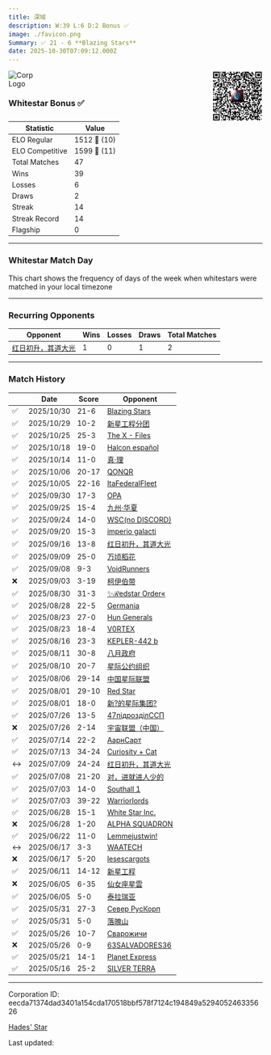 ```yaml
---
title: ​深域
description: W:39 L:6 D:2 Bonus ✅ 
image: ./favicon.png
Summary: ✅ 21 - 6 **Blazing Stars**
date: 2025-10-30T07:09:12.000Z
---
```

<head>
<link rel="icon" type="image/x-icon" href="./favicon.ico">
</head>
<img align="left" width="50" height="50" src="./favicon.ico" alt="Corp Logo"><img align="right" width="100" height="100" src="./qr.png" alt="QR Code">

```

```
<br>

### Whitestar Bonus ✅ 

| Statistic | Value |
| --- | --- |
| ELO Regular | 1512 🔺  (10)|
| ELO Competitive | 1599 🔺  (11)|
| Total Matches | 47 |
| Wins | 39 |
| Losses | 6 |
| Draws | 2 |
| Streak | 14 |
| Streak Record | 14 |
| Flagship | 0 |

---

### Whitestar Match Day

This chart shows the frequency of days of the week when whitestars were matched in your local timezone

<!-- Load Chart.js from jsDelivr CDN -->
<script src="https://cdn.jsdelivr.net/npm/chart.js@4.0.1"></script>

<!-- Create a canvas element where the chart will be rendered -->
<canvas id="myChart" width="400" height="200"></canvas>

<!-- JavaScript code to render the bar chart -->
<script>
    document.addEventListener("DOMContentLoaded", function() {
        // Ensure scanTime is an array; if empty, handle accordingly
        let timestamps = [1761376152,1761296233,1760924146,1760358082,1760008920,1759289303,1759274283,1758809472,1758375348,1758276699,1757937204,1757604891,1756994067,1756897320,1756434251,1756097648,1755954028,1755493978,1755484364,1754883063,1754473784,1754352696,1754035379,1753594267,1753592465,1753109886,1753064512,1752025454,1751984586,1751593054,1751552488,1751135731,1751114994,1750674491,1750657967,1750172637,1749736291,1749700534,1749220040,1748715020,1748692380,1748261490,1748251392,1747829056,1747818409,1747391841,1746959727];

        const fontColor = 'rgba(64, 128, 160, 1)';

        // Function to convert Unix timestamps to day of the week (0=Sunday, 6=Saturday)
        function getDayOfWeek(timestamp) {
            return new Date(timestamp * 1000).getDay();
        }

        // Initialize an array to count occurrences for each day of the week
        let dayCounts = [0, 0, 0, 0, 0, 0, 0];

        // Populate the dayCounts array based on the scanTime data
        timestamps.forEach(ts => {
            let dayOfWeek = getDayOfWeek(ts);
            dayCounts[dayOfWeek]++;
        });

        // Chart.js configuration for the bar chart
        const data = {
            labels: ['Sunday', 'Monday', 'Tuesday', 'Wednesday', 'Thursday', 'Friday', 'Saturday'],
            datasets: [{
                data: dayCounts,
                backgroundColor: [
                    'rgba(0, 191, 255, 0.2)',   // Deep Sky Blue (Sunday)
                    'rgba(135, 206, 250, 0.2)', // Light Sky Blue (Monday)
                    'rgba(173, 216, 230, 0.2)', // Light Blue (Tuesday)
                    'rgba(214, 236, 243, 0.2)', // Custom light blue (Wednesday)
                    'rgba(173, 216, 230, 0.2)', // Light Blue (Thursday)
                    'rgba(135, 206, 250, 0.2)', // Light Sky Blue (Friday)
                    'rgba(0, 191, 255, 0.2)'    // Deep Sky Blue (Saturday)
                ],
                borderColor: [
                    'rgba(0, 191, 255, 1)',
                    'rgba(135, 206, 250, 1)',
                    'rgba(173, 216, 230, 1)',
                    'rgba(214, 236, 243, 1)',
                    'rgba(173, 216, 230, 1)',
                    'rgba(135, 206, 250, 1)',
                    'rgba(0, 191, 255, 1)'
                ],
                borderWidth: 1,
                minBarLength: 5
            }]
        };

        const config = {
            type: 'bar',
            data: data,
            options: {
                scales: {
                    y: {
                        beginAtZero: true,
                        ticks: {
                            stepSize: 1,
                            color: fontColor
                        },
                        grid: {
                            color: 'rgba(255, 255, 255, 0.2)'
                        }
                    },
                    x: {
                        ticks: {
                            color: fontColor
                        },
                        grid: {
                            display: false 
                        }
                    }
                },
                plugins: {
                    legend: {
                        display: false
                    }
                }
            }
        };

        // Render the chart
        const ctx = document.getElementById('myChart').getContext('2d');
        const myChart = new Chart(ctx, config);
    });
</script>
    
---
### Recurring Opponents

| Opponent | Wins | Losses | Draws | Total Matches |
| --- | --- | --- | --- | --- |
| [红日初升，其道大光](https://ws.tsl.rocks/corp/1be1009eb158cf7402aa36511acaab9c9400d087f4d4ee443f768ccb6b163921/) | 1 | 0 | 1 | 2 |

---
### Match History

|  | Date | Score | Opponent |
| --- | --- | --- | --- |
| ✅ | 2025/10/30 | 21-6 | [Blazing Stars](https://ws.tsl.rocks/corp/f1c390fb4786da2cb59b7b39519a0ecf6022d4ba017d407af5286aa056682aff/) |
| ✅ | 2025/10/29 | 10-2 | [新星工程分团](https://ws.tsl.rocks/corp/32118ce6bd19b8bf3c71207205af9e433ae29cc8a80ebde0a608e508b6c37895/) |
| ✅ | 2025/10/25 | 25-3 | [The X \- Files](https://ws.tsl.rocks/corp/f13cb0ae2dbb0654a2067c8749f86bce49edc5b520bd391c7af11948f23a41fb/) |
| ✅ | 2025/10/18 | 19-0 | [Halcon español](https://ws.tsl.rocks/corp/ab9c3038dcf2b019ba662007ab1e50b2d80e0eb8e7a65e57dd5260a6d2e80ff9/) |
| ✅ | 2025/10/14 | 11-0 | [真·理](https://ws.tsl.rocks/corp/440e37b41933d6c2df898f91079251173dc970f82f497dd18239edb894d3bab8/) |
| ✅ | 2025/10/06 | 20-17 | [QONQR](https://ws.tsl.rocks/corp/5e23ade08a63b2c440a6a4c1a9ecfb6b1cfca34523c1a528d075bd06eaf5d019/) |
| ✅ | 2025/10/05 | 22-16 | [ItaFederalFleet](https://ws.tsl.rocks/corp/02f7ac2b406e46cbb3e1f7fa3a0fb0dc2c32f9bc8afc54c299cd54757463ddbe/) |
| ✅ | 2025/09/30 | 17-3 | [OPA](https://ws.tsl.rocks/corp/e80002cbc38034342376acee2274117d3b6150fce2d47bbd1dbf75cd06d8e258/) |
| ✅ | 2025/09/25 | 15-4 | [九州·华夏](https://ws.tsl.rocks/corp/b9cbe11f1e67c4fe116f0b88f6a09cd820c689366a96b35d8393a6ef34b8558f/) |
| ✅ | 2025/09/24 | 14-0 | [WSC\(no DISCORD\)](https://ws.tsl.rocks/corp/d15ca51c4f5ca0bf259101e7243117d8270dd8f264ecd4a7f6f694d2b98c7919/) |
| ✅ | 2025/09/20 | 15-3 | [imperio galacti](https://ws.tsl.rocks/corp/53a1ca8088f875a7b4ba2199b1059595e3034594188eb4717bc045a64e1dcdd2/) |
| ✅ | 2025/09/16 | 13-8 | [红日初升，其道大光](https://ws.tsl.rocks/corp/1be1009eb158cf7402aa36511acaab9c9400d087f4d4ee443f768ccb6b163921/) |
| ✅ | 2025/09/09 | 25-0 | [万顷稻花](https://ws.tsl.rocks/corp/03386ec0080aee6d7af1877f35b017855540984073077164c8d3ac4203042630/) |
| ✅ | 2025/09/08 | 9-3 | [VoidRunners](https://ws.tsl.rocks/corp/5d195a83bdec92e83e1f97ed8b05b35254ade000cd6ca979b81921c702b34a23/) |
| ❌ | 2025/09/03 | 3-19 | [柯伊伯带](https://ws.tsl.rocks/corp/fc3e5142b08821a025c19f7e687a2ba97cc1e728d81555f077feb04f3839c4a0/) |
| ✅ | 2025/08/30 | 31-3 | [✨ℛedstar Order«](https://ws.tsl.rocks/corp/01220718f2aba52af83767c0d2e500ff584ec88cd06a8fa451841a5576937e8d/) |
| ✅ | 2025/08/28 | 22-5 | [Germania](https://ws.tsl.rocks/corp/e088c9a1e761ef8c1f07a1d374886006b0ecace15d07b9549e3655729b630897/) |
| ✅ | 2025/08/23 | 27-0 | [Hun Generals](https://ws.tsl.rocks/corp/b2de426f7c65dec5fd6e64e3213d7371358bb6758ddf34d8c69da6c4f5de82c6/) |
| ✅ | 2025/08/23 | 18-4 | [V0RTEX](https://ws.tsl.rocks/corp/dfbf2c493d0f00dab04291385bfd5d8b9673e7234e9cdaabddbff84f01ab0272/) |
| ✅ | 2025/08/16 | 23-3 | [KEPLER\-442 b](https://ws.tsl.rocks/corp/c9e8ef79747025d87acfcacbae38ece23cad9cc7da1d7e440fe4dc1419e6d374/) |
| ✅ | 2025/08/11 | 30-8 | [八月政府](https://ws.tsl.rocks/corp/72097ba1b36daa9482410e9d2b442965a1f4bbb7bb7974995521f1a948244424/) |
| ✅ | 2025/08/10 | 20-7 | [星际公约组织](https://ws.tsl.rocks/corp/72e8750bccc297a8a97c53745622d1acc8a59cc5cb7618e58ce5bb12f98849d0/) |
| ✅ | 2025/08/06 | 29-14 | [中国星际联盟](https://ws.tsl.rocks/corp/6d595623b3ba17629ed70438d85d84622ba49e733e5d6d57765a9e0a477dfc81/) |
| ✅ | 2025/08/01 | 29-10 | [Red Star](https://ws.tsl.rocks/corp/779114322d677f05c7451cf2323327bd6ff62ec9513ba922e38578b0813f3bad/) |
| ✅ | 2025/08/01 | 18-0 | [新?的星际集团?](https://ws.tsl.rocks/corp/22bf8dd694333c9c627c373b02fed1704094cf10e94618c1f79feaef53183e7e/) |
| ✅ | 2025/07/26 | 13-5 | [47підрозділССП](https://ws.tsl.rocks/corp/a8788ba9570f69df1db51d6de5c4c27666546d220234006a48fb8997a05ae63d/) |
| ❌ | 2025/07/26 | 2-14 | [宇宙联盟（中国）](https://ws.tsl.rocks/corp/f65e4271e098ff050b7e566effe810ba1757388a6eecf4b818ed6c3502743dec/) |
| ✅ | 2025/07/14 | 22-2 | [АарнСарт](https://ws.tsl.rocks/corp/22a6ca5b9d96d9fe15fd019792db66760757592e6e03678bf67bca27b028233b/) |
| ✅ | 2025/07/13 | 34-24 | [Curiosity \+ Cat](https://ws.tsl.rocks/corp/c2982821577254a4ce2d996f53a2391f6f059ff79bbb14c29f9463269b4beebf/) |
| ↔️ | 2025/07/09 | 24-24 | [红日初升，其道大光](https://ws.tsl.rocks/corp/1be1009eb158cf7402aa36511acaab9c9400d087f4d4ee443f768ccb6b163921/) |
| ✅ | 2025/07/08 | 21-20 | [对，进就进人少的](https://ws.tsl.rocks/corp/2b4a8af17754b61359e653f9b3bdd80e0f3498a09bf2323c4365fdf0241988a1/) |
| ✅ | 2025/07/03 | 14-0 | [Southall 1](https://ws.tsl.rocks/corp/b615ea00c3e44a9d96f23866b145a9523aa4915b68b2d8852edc202d67dea0da/) |
| ✅ | 2025/07/03 | 39-22 | [Warriorlords](https://ws.tsl.rocks/corp/a78c29b9e1c9f793205ba10d796dcabc114ef43d86f0bd34a43a56dc6da768aa/) |
| ✅ | 2025/06/28 | 15-1 | [White Star Inc\.](https://ws.tsl.rocks/corp/b5bdfb5e81eac1263ce48131806cc733ec699336043c0f7af090fbe8ff21d26e/) |
| ❌ | 2025/06/28 | 1-20 | [ALPHA SQUADRON](https://ws.tsl.rocks/corp/4094b09d12cf0e2a8ea4d956e09a22d832da882bddeabf25d9b674b68ce165ed/) |
| ✅ | 2025/06/22 | 11-0 | [Lemmejustwin\!](https://ws.tsl.rocks/corp/3df061e37044f80f90566ba046b4e65cf8aaa94927d03f0a134b25de37300899/) |
| ↔️ | 2025/06/17 | 3-3 | [WAATECH](https://ws.tsl.rocks/corp/6b60ddbd9b747814d2ac07cbadb1febf489814714f746dff140be654e430cc88/) |
| ❌ | 2025/06/17 | 5-20 | [lesescargots](https://ws.tsl.rocks/corp/718c873931e9097064fd6ef580fe9d8761be712e0783e0b97d28344abd910623/) |
| ✅ | 2025/06/11 | 14-12 | [新星工程](https://ws.tsl.rocks/corp/22f9ba6fe47854adceeccbf19b9818b2338270bc2711f18dc2238d12e40f7b32/) |
| ❌ | 2025/06/05 | 6-35 | [仙女座星雲](https://ws.tsl.rocks/corp/e8532ebca58cb402f027fdb3db24507799f38a7123ef124fae8ab7591dac77bd/) |
| ✅ | 2025/06/05 | 5-0 | [泰拉瑞亚](https://ws.tsl.rocks/corp/a5ca891aa2a7441fd3106ee6f2745eecd8e3573d5f10eab62da06e82a22b1e3a/) |
| ✅ | 2025/05/31 | 27-3 | [Север РусКорп](https://ws.tsl.rocks/corp/39eeae12a2a5fead3330938b8f38c71aab465634b732303dad7b2a7d5f472004/) |
| ✅ | 2025/05/31 | 5-0 | [落魄山](https://ws.tsl.rocks/corp/9d8f3705cfb7a51ea635285d0069c819d598b63819bffe518ea3c5da7b329573/) |
| ✅ | 2025/05/26 | 10-7 | [Сварожичи](https://ws.tsl.rocks/corp/756e76b1fa697e8ab2f40b1c5c5c93f69beeee26898a3ca128da2a7b69589093/) |
| ❌ | 2025/05/26 | 0-9 | [63SALVADORES36](https://ws.tsl.rocks/corp/ac4e1665a51bdd039d04798e56c3bd85b526c57cf7015fd400b6c8d8ccd959a3/) |
| ✅ | 2025/05/21 | 14-1 | [Planet Express](https://ws.tsl.rocks/corp/be13b17a002cf203ab2a5a31d6c8024e7458b8eac569eb576be7f30844979c99/) |
| ✅ | 2025/05/16 | 25-2 | [SILVER TERRA](https://ws.tsl.rocks/corp/60e0173f2a13dc7ad21bb11315df4bdc5f9bf97737ba3b89c0d035621fc2766f/) |

---
Corporation ID: eecda71374dad3401a154cda170518bbf578f7124c194849a529405246335626

[Hades' Star](https://www.hadesstar.com)
<script src="/assets/localtime.js"></script>
<div>
  Last updated: <span class="last-updated-date" data-unix-time="1761808152"></span>
</div>